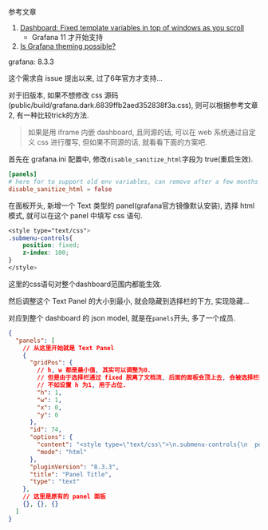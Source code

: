 参考文章

1. [Dashboard: Fixed template variables in top of windows as you scroll](https://github.com/grafana/grafana/issues/11166#issuecomment-2113284511)
    - Grafana 11 才开始支持
2. [Is Grafana theming possible?](https://stackoverflow.com/questions/76488902/is-grafana-theming-possible)

grafana: 8.3.3

这个需求自 issue 提出以来, 过了6年官方才支持...

对于旧版本, 如果不想修改 css 源码(public/build/grafana.dark.6839ffb2aed352838f3a.css), 则可以根据参考文章2, 有一种比较trick的方法.

> 如果是用 iframe 内嵌 dashboard, 且同源的话, 可以在 web 系统通过自定义 css 进行覆写, 但如果不同源的话, 就看看下面的方案吧.

首先在 grafana.ini 配置中, 修改`disable_sanitize_html`字段为 true(重启生效).

```conf
[panels]
# here for to support old env variables, can remove after a few months
disable_sanitize_html = false
```

在面板开头, 新增一个 Text 类型的 panel(grafana官方镜像默认安装), 选择 html 模式, 就可以在这个 panel 中填写 css 语句.

```css
<style type="text/css">
.submenu-controls{
    position: fixed;
    z-index: 100;
}
</style>
```

这里的css语句对整个dashboard范围内都能生效.

然后调整这个 Text Panel 的大小到最小, 就会隐藏到选择栏的下方, 实现隐藏...

对应到整个 dashboard 的 json model, 就是在`panels`开头, 多了一个成员.

```json
{
  "panels": [
    // 从这里开始就是 Text Panel
    { 
      "gridPos": {
        // h, w 都是最小值, 其实可以调整为0.
        // 但是由于选择栏通过 fixed 脱离了文档流, 后面的面板会顶上去, 会被选择栏挡住,
        // 不如设置 h 为1, 用于占位.
        "h": 1,
        "w": 1,
        "x": 0,
        "y": 0
      },
      "id": 74,
      "options": {
        "content": "<style type=\"text/css\">\n.submenu-controls{\n  position: fixed;\n  z-index: 100;\n}\n</style>",
        "mode": "html"
      },
      "pluginVersion": "8.3.3",
      "title": "Panel Title",
      "type": "text"
    },
    // 这里是原有的 panel 面板
    {}, {}, {} 
  ]
}
```
